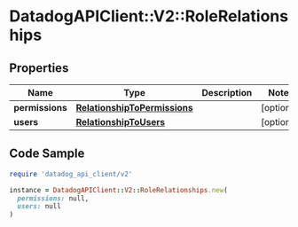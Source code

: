 # DatadogAPIClient::V2::RoleRelationships

## Properties

| Name | Type | Description | Notes |
| ---- | ---- | ----------- | ----- |
| **permissions** | [**RelationshipToPermissions**](RelationshipToPermissions.md) |  | [optional] |
| **users** | [**RelationshipToUsers**](RelationshipToUsers.md) |  | [optional] |

## Code Sample

```ruby
require 'datadog_api_client/v2'

instance = DatadogAPIClient::V2::RoleRelationships.new(
  permissions: null,
  users: null
)
```

